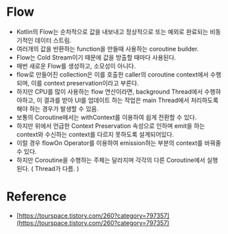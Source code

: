 # Flow
- Kotlin의 Flow는 순차적으로 값을 내보내고 정상적으로 또는 예외로 완료되는 비동기적인 데이터 스트림.
- 여러개의 값을 반환하는 function을 만들때 사용하는 coroutine builder.
- Flow는 Cold Stream이기 때문에 값을 방출할 때마다 사용된다.
- 매번 새로운 Flow를 생성하고, 소모성이 아니다.
- flow로 만들어진 collection은 이를 호출한 caller의 coroutine context에서 수행되며, 이를 context preservation이라고 부른다.
- 하지만 CPU를 많이 사용하는 flow 연산이라면, background Thread에서 수행햐야하고, 이 결과를 받아 UI를 업데이트 하는 작업은 main Thread에서 처리하도록 해야 하는 경우가 발생할 수 있음.
- 보통의 Coroutine에서는 withContext를 이용하여 쉽게 전환할 수 있다.
- 하지만 위에서 언급한 Context Preservation 속성으로 인하며 emit을 하는 context와 수신하는 context를 다르지 못하도록 설계되어있다.
- 이럴 경우 flowOn Operator를 이용하여 emission하는 부분의 context를 바꿔줄 수 있다.
- 하지만 Coroutine을 수행하는 주체는 달라지며 각각의 다른 Coroutine에서 실행된다. ( Thread가 다름. )


# Reference
- [https://tourspace.tistory.com/260?category=797357](https://tourspace.tistory.com/260?category=797357)